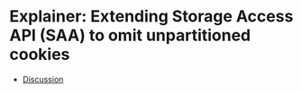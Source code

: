 # Explainer: Extending Storage Access API (SAA) to omit unpartitioned cookies

* [Discussion](https://github.com/arichiv/saa-non-cookie-storage/issues)
